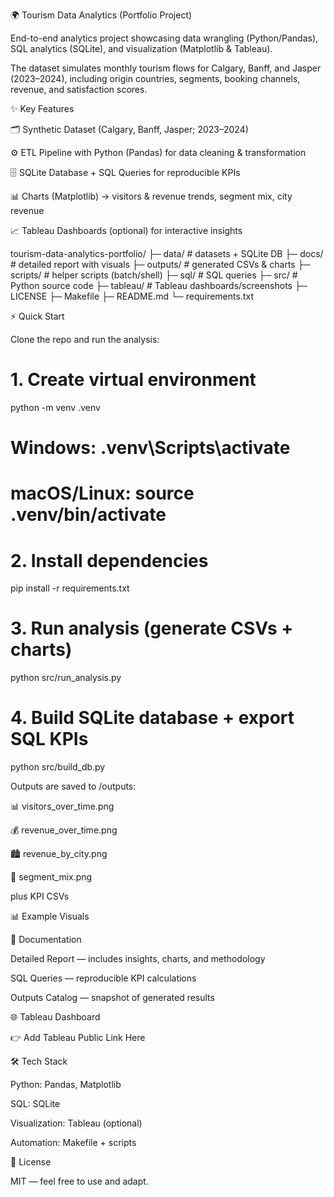 🌍 Tourism Data Analytics (Portfolio Project)


End-to-end analytics project showcasing data wrangling (Python/Pandas), SQL analytics (SQLite), and visualization (Matplotlib & Tableau).

The dataset simulates monthly tourism flows for Calgary, Banff, and Jasper (2023–2024), including origin countries, segments, booking channels, revenue, and satisfaction scores.

✨ Key Features

🗂 Synthetic Dataset (Calgary, Banff, Jasper; 2023–2024)

⚙️ ETL Pipeline with Python (Pandas) for data cleaning & transformation

🗄 SQLite Database + SQL Queries for reproducible KPIs

📊 Charts (Matplotlib) → visitors & revenue trends, segment mix, city revenue

📈 Tableau Dashboards (optional) for interactive insights

tourism-data-analytics-portfolio/
├─ data/         # datasets + SQLite DB
├─ docs/         # detailed report with visuals
├─ outputs/      # generated CSVs & charts
├─ scripts/      # helper scripts (batch/shell)
├─ sql/          # SQL queries
├─ src/          # Python source code
├─ tableau/      # Tableau dashboards/screenshots
├─ LICENSE
├─ Makefile
├─ README.md
└─ requirements.txt


⚡ Quick Start

Clone the repo and run the analysis:

# 1. Create virtual environment
python -m venv .venv
# Windows: .venv\Scripts\activate
# macOS/Linux: source .venv/bin/activate

# 2. Install dependencies
pip install -r requirements.txt

# 3. Run analysis (generate CSVs + charts)
python src/run_analysis.py

# 4. Build SQLite database + export SQL KPIs
python src/build_db.py


Outputs are saved to /outputs:

📊 visitors_over_time.png

💰 revenue_over_time.png

🏙 revenue_by_city.png

👥 segment_mix.png

plus KPI CSVs

📊 Example Visuals




📑 Documentation

Detailed Report
 — includes insights, charts, and methodology

SQL Queries
 — reproducible KPI calculations

Outputs Catalog
 — snapshot of generated results

🌐 Tableau Dashboard

👉 Add Tableau Public Link Here

🛠 Tech Stack

Python: Pandas, Matplotlib

SQL: SQLite

Visualization: Tableau (optional)

Automation: Makefile + scripts

📜 License

MIT — feel free to use and adapt.